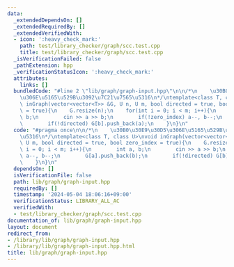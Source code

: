 ```yaml
---
data:
  _extendedDependsOn: []
  _extendedRequiredBy: []
  _extendedVerifiedWith:
  - icon: ':heavy_check_mark:'
    path: test/library_checker/graph/scc.test.cpp
    title: test/library_checker/graph/scc.test.cpp
  _isVerificationFailed: false
  _pathExtension: hpp
  _verificationStatusIcon: ':heavy_check_mark:'
  attributes:
    links: []
  bundledCode: "#line 2 \"lib/graph/graph-input.hpp\"\n\n/*\n    \u30B0\u30E9\u30D5\
    \u306E\u5165\u529B\u3092\u7C21\u7565\u5316\n*/\ntemplate<class T, class U>\nvoid\
    \ inGraph(vector<vector<T>> &G, U n, U m, bool directed = true, bool zero_index\
    \ = true){\n    G.resize(n);\n    for(int i = 0; i < m; i++){\n        int a,\
    \ b;\n        cin >> a >> b;\n        if(!zero_index) a--, b--;\n        G[a].push_back(b);\n\
    \        if(!directed) G[b].push_back(a);\n    }\n}\n"
  code: "#pragma once\n\n/*\n    \u30B0\u30E9\u30D5\u306E\u5165\u529B\u3092\u7C21\u7565\
    \u5316\n*/\ntemplate<class T, class U>\nvoid inGraph(vector<vector<T>> &G, U n,\
    \ U m, bool directed = true, bool zero_index = true){\n    G.resize(n);\n    for(int\
    \ i = 0; i < m; i++){\n        int a, b;\n        cin >> a >> b;\n        if(!zero_index)\
    \ a--, b--;\n        G[a].push_back(b);\n        if(!directed) G[b].push_back(a);\n\
    \    }\n}\n"
  dependsOn: []
  isVerificationFile: false
  path: lib/graph/graph-input.hpp
  requiredBy: []
  timestamp: '2024-05-04 18:06:16+09:00'
  verificationStatus: LIBRARY_ALL_AC
  verifiedWith:
  - test/library_checker/graph/scc.test.cpp
documentation_of: lib/graph/graph-input.hpp
layout: document
redirect_from:
- /library/lib/graph/graph-input.hpp
- /library/lib/graph/graph-input.hpp.html
title: lib/graph/graph-input.hpp
---
```

